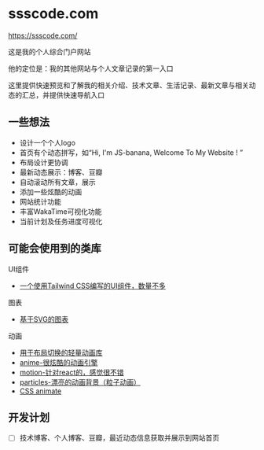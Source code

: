 # ssscode.com

<https://ssscode.com/>

这是我的个人综合门户网站

他的定位是：我的其他网站与个人文章记录的第一入口

这里提供快速预览和了解我的相关介绍、技术文章、生活记录、最新文章与相关动态的汇总，并提供快速导航入口

## 一些想法

- 设计一个个人logo
- 首页有个动态拼写，如“Hi, I'm JS-banana, Welcome To My Website ! ”
- 布局设计更协调
- 最新动态展示：博客、豆瓣
- 自动滚动所有文章，展示
- 添加一些炫酷的动画
- 网站统计功能
- 丰富WakaTime可视化功能
- 当前计划及任务进度可视化

## 可能会使用到的类库

UI组件

- [一个使用Tailwind CSS编写的UI组件，数量不多](https://headlessui.dev/)

图表

- [基于SVG的图表](https://github.com/apexcharts/apexcharts.js)

动画

- [用于布局切换的轻量动画库](https://github.com/aholachek/react-flip-toolkit)
- [anime-很炫酷的动画引擎](https://github.com/juliangarnier/anime)
- [motion-针对react的，感觉很不错](https://github.com/framer/motion)
- [particles-漂亮的动画背景（粒子动画）](https://particles.js.org/)
- [CSS animate](https://animate.style/)

## 开发计划

- [ ] 技术博客、个人博客、豆瓣，最近动态信息获取并展示到网站首页
